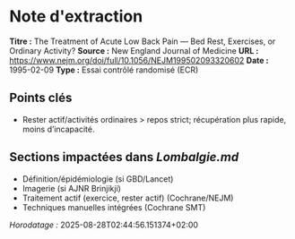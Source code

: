 # Note d'extraction
**Titre :** The Treatment of Acute Low Back Pain — Bed Rest, Exercises, or Ordinary Activity?
**Source :** New England Journal of Medicine
**URL :** https://www.nejm.org/doi/full/10.1056/NEJM199502093320602
**Date :** 1995-02-09
**Type :** Essai contrôlé randomisé (ECR)

## Points clés
- Rester actif/activités ordinaires > repos strict; récupération plus rapide, moins d’incapacité.

## Sections impactées dans *Lombalgie.md*
- Définition/épidémiologie (si GBD/Lancet)
- Imagerie (si AJNR Brinjikji)
- Traitement actif (exercice, rester actif) (Cochrane/NEJM)
- Techniques manuelles intégrées (Cochrane SMT)

*Horodatage :* 2025-08-28T02:44:56.151374+02:00
